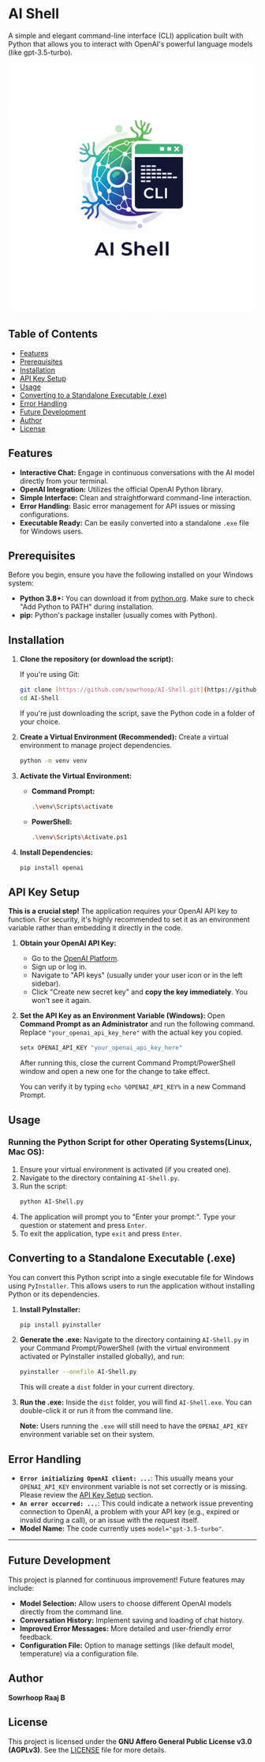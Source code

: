 # AI Shell

A simple and elegant command-line interface (CLI) application built with Python that allows you to interact with OpenAI's powerful language models (like gpt-3.5-turbo).

![AI Shell Logo](assets/ai-shell-logo.png)

## Table of Contents

-   [Features](#features)
-   [Prerequisites](#prerequisites)
-   [Installation](#installation)
-   [API Key Setup](#api-key-setup)
-   [Usage](#usage)
-   [Converting to a Standalone Executable (.exe)](#converting-to-a-standalone-executable-exe)
-   [Error Handling](#error-handling)
-   [Future Development](#future-development)
-   [Author](#author)
-   [License](#license)

## Features

* **Interactive Chat:** Engage in continuous conversations with the AI model directly from your terminal.
* **OpenAI Integration:** Utilizes the official OpenAI Python library.
* **Simple Interface:** Clean and straightforward command-line interaction.
* **Error Handling:** Basic error management for API issues or missing configurations.
* **Executable Ready:** Can be easily converted into a standalone `.exe` file for Windows users.

## Prerequisites

Before you begin, ensure you have the following installed on your Windows system:

* **Python 3.8+:** You can download it from [python.org](https://www.python.org/downloads/windows/). Make sure to check "Add Python to PATH" during installation.
* **pip:** Python's package installer (usually comes with Python).

## Installation

1.  **Clone the repository (or download the script):**

    If you're using Git:
    ```bash
    git clone [https://github.com/sowrhoop/AI-Shell.git](https://github.com/sowrhoop/AI-Shell.git)
    cd AI-Shell
    ```

    If you're just downloading the script, save the Python code in a folder of your choice.

2.  **Create a Virtual Environment (Recommended):**
    Create a virtual environment to manage project dependencies.
    ```bash
    python -m venv venv
    ```

3.  **Activate the Virtual Environment:**
    * **Command Prompt:**
        ```bash
        .\venv\Scripts\activate
        ```
    * **PowerShell:**
        ```bash
        .\venv\Scripts\Activate.ps1
        ```

4.  **Install Dependencies:**
    ```bash
    pip install openai
    ```

## API Key Setup

**This is a crucial step!** The application requires your OpenAI API key to function. For security, it's highly recommended to set it as an environment variable rather than embedding it directly in the code.

1.  **Obtain your OpenAI API Key:**
    * Go to the [OpenAI Platform](https://platform.openai.com/).
    * Sign up or log in.
    * Navigate to "API keys" (usually under your user icon or in the left sidebar).
    * Click "Create new secret key" and **copy the key immediately**. You won't see it again.

2.  **Set the API Key as an Environment Variable (Windows):**
    Open **Command Prompt as an Administrator** and run the following command. Replace `"your_openai_api_key_here"` with the actual key you copied.

    ```cmd
    setx OPENAI_API_KEY "your_openai_api_key_here"
    ```
    After running this, close the current Command Prompt/PowerShell window and open a new one for the change to take effect.

    You can verify it by typing `echo %OPENAI_API_KEY%` in a new Command Prompt.

## Usage

### Running the Python Script for other Operating Systems(Linux, Mac OS):

1.  Ensure your virtual environment is activated (if you created one).
2.  Navigate to the directory containing `AI-Shell.py`.
3.  Run the script:
    ```bash
    python AI-Shell.py
    ```
4.  The application will prompt you to "Enter your prompt:". Type your question or statement and press `Enter`.
5.  To exit the application, type `exit` and press `Enter`.

## Converting to a Standalone Executable (.exe)

You can convert this Python script into a single executable file for Windows using `PyInstaller`. This allows users to run the application without installing Python or its dependencies.

1.  **Install PyInstaller:**
    ```bash
    pip install pyinstaller
    ```

2.  **Generate the .exe:**
    Navigate to the directory containing `AI-Shell.py` in your Command Prompt/PowerShell (with the virtual environment activated or PyInstaller installed globally), and run:
    ```bash
    pyinstaller --onefile AI-Shell.py
    ```
    This will create a `dist` folder in your current directory.

3.  **Run the .exe:**
    Inside the `dist` folder, you will find `AI-Shell.exe`. You can double-click it or run it from the command line.

    **Note:** Users running the `.exe` will still need to have the `OPENAI_API_KEY` environment variable set on their system.

## Error Handling

* **`Error initializing OpenAI client: ...`**: This usually means your `OPENAI_API_KEY` environment variable is not set correctly or is missing. Please review the [API Key Setup](#api-key-setup) section.
* **`An error occurred: ...`**: This could indicate a network issue preventing connection to OpenAI, a problem with your API key (e.g., expired or invalid during a call), or an issue with the request itself.
* **Model Name:** The code currently uses `model="gpt-3.5-turbo"`.

---

## Future Development

This project is planned for continuous improvement! Future features may include:

* **Model Selection:** Allow users to choose different OpenAI models directly from the command line.
* **Conversation History:** Implement saving and loading of chat history.
* **Improved Error Messages:** More detailed and user-friendly error feedback.
* **Configuration File:** Option to manage settings (like default model, temperature) via a configuration file.

## Author

**Sowrhoop Raaj B**

## License

This project is licensed under the **GNU Affero General Public License v3.0 (AGPLv3)**. See the [LICENSE](LICENSE) file for more details.
